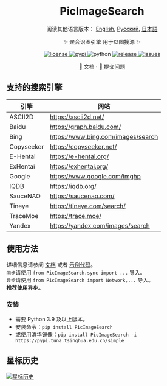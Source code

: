 <div align="center">

# PicImageSearch

阅读其他语言版本： [English](README.md), [Русский](README.ru.md), [日本語](README.ja.md)

✨ 聚合识图引擎 用于以图搜源 ✨

<a href="https://raw.githubusercontent.com/kitUIN/PicImageSearch/master/LICENSE">
    <img src="https://img.shields.io/github/license/kitUIN/PicImageSearch" alt="license">
</a>
<a href="https://pypi.python.org/pypi/PicImageSearch">
    <img src="https://img.shields.io/pypi/v/PicImageSearch" alt="pypi">
</a>
<img src="https://img.shields.io/badge/python-3.9+-blue" alt="python">
<a href="https://github.com/kitUIN/PicImageSearch/releases">
    <img src="https://img.shields.io/github/v/release/kitUIN/PicImageSearch" alt="release">
</a>
<a href="https://github.com/kitUIN/PicImageSearch/issues">
    <img src="https://img.shields.io/github/issues/kitUIN/PicImageSearch" alt="issues">
</a>

<a href="https://pic-image-search.kituin.fun/">📖 文档</a>
·
<a href="https://github.com/kitUIN/PicImageSearch/issues/new">🐛 提交问题</a>

</div>

## 支持的搜索引擎

| 引擎         | 网站                                   |
|------------|--------------------------------------|
| ASCII2D    | <https://ascii2d.net/>               |
| Baidu      | <https://graph.baidu.com/>           |
| Bing       | <https://www.bing.com/images/search> |
| Copyseeker | <https://copyseeker.net/>            |
| E-Hentai   | <https://e-hentai.org/>              |
| ExHentai   | <https://exhentai.org/>              |
| Google     | <https://www.google.com/imghp>       |
| IQDB       | <https://iqdb.org/>                  |
| SauceNAO   | <https://saucenao.com/>              |
| Tineye     | <https://tineye.com/search/>         |
| TraceMoe   | <https://trace.moe/>                 |
| Yandex     | <https://yandex.com/images/search>   |

## 使用方法

详细信息请参阅 [文档](https://pic-image-search.kituin.fun/) 或者 [示例代码](demo/code/)。  
`同步`请使用 `from PicImageSearch.sync import ...` 导入。  
`异步`请使用 `from PicImageSearch import Network,...` 导入。  
**推荐使用异步。**

### 安装

- 需要 Python 3.9 及以上版本。
- 安装命令：`pip install PicImageSearch`
- 或使用清华镜像：`pip install PicImageSearch -i https://pypi.tuna.tsinghua.edu.cn/simple`

## 星标历史

[![星标历史](https://starchart.cc/kitUIN/PicImageSearch.svg)](https://starchart.cc/kitUIN/PicImageSearch)
